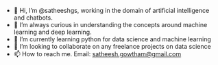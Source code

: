 - 👋 Hi, I’m @satheeshgs, working in the domain of artificial intelligence and chatbots.
- 👀 I’m always curious in understanding the concepts around machine learning and deep learning. 
- 🌱 I’m currently learning python for data science and machine learning
- 💞️ I’m looking to collaborate on any freelance projects on data science
- 📫 How to reach me. Email: satheesh.gowtham@gmail.com

<!---
satheeshgs/satheeshgs is a ✨ special ✨ repository because its `README.md` (this file) appears on your GitHub profile.
You can click the Preview link to take a look at your changes.
--->
